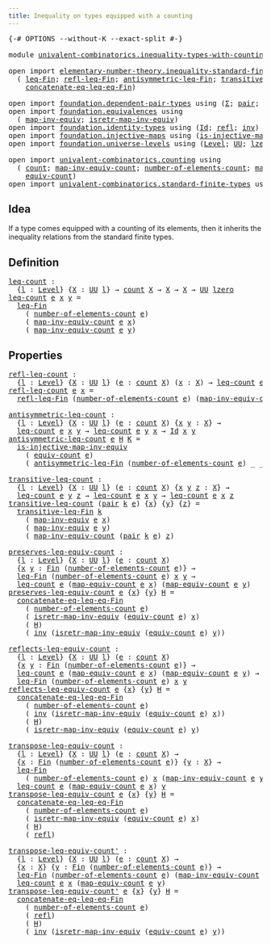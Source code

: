 ```yaml
---
title: Inequality on types equipped with a counting
---
```


<pre class="Agda"><a id="70" class="Symbol">{-#</a> <a id="74" class="Keyword">OPTIONS</a> <a id="82" class="Pragma">--without-K</a> <a id="94" class="Pragma">--exact-split</a> <a id="108" class="Symbol">#-}</a>

<a id="113" class="Keyword">module</a> <a id="120" href="univalent-combinatorics.inequality-types-with-counting.html" class="Module">univalent-combinatorics.inequality-types-with-counting</a> <a id="175" class="Keyword">where</a>

<a id="182" class="Keyword">open</a> <a id="187" class="Keyword">import</a> <a id="194" href="elementary-number-theory.inequality-standard-finite-types.html" class="Module">elementary-number-theory.inequality-standard-finite-types</a> <a id="252" class="Keyword">using</a>
  <a id="260" class="Symbol">(</a> <a id="262" href="elementary-number-theory.inequality-standard-finite-types.html#1210" class="Function">leq-Fin</a><a id="269" class="Symbol">;</a> <a id="271" href="elementary-number-theory.inequality-standard-finite-types.html#1992" class="Function">refl-leq-Fin</a><a id="283" class="Symbol">;</a> <a id="285" href="elementary-number-theory.inequality-standard-finite-types.html#2137" class="Function">antisymmetric-leq-Fin</a><a id="306" class="Symbol">;</a> <a id="308" href="elementary-number-theory.inequality-standard-finite-types.html#2390" class="Function">transitive-leq-Fin</a><a id="326" class="Symbol">;</a>
    <a id="332" href="elementary-number-theory.inequality-standard-finite-types.html#2792" class="Function">concatenate-eq-leq-eq-Fin</a><a id="357" class="Symbol">)</a>

<a id="360" class="Keyword">open</a> <a id="365" class="Keyword">import</a> <a id="372" href="foundation.dependent-pair-types.html" class="Module">foundation.dependent-pair-types</a> <a id="404" class="Keyword">using</a> <a id="410" class="Symbol">(</a><a id="411" href="foundation-core.dependent-pair-types.html#515" class="Record">Σ</a><a id="412" class="Symbol">;</a> <a id="414" href="foundation-core.dependent-pair-types.html#588" class="InductiveConstructor">pair</a><a id="418" class="Symbol">;</a> <a id="420" href="foundation-core.dependent-pair-types.html#605" class="Field">pr1</a><a id="423" class="Symbol">;</a> <a id="425" href="foundation-core.dependent-pair-types.html#617" class="Field">pr2</a><a id="428" class="Symbol">)</a>
<a id="430" class="Keyword">open</a> <a id="435" class="Keyword">import</a> <a id="442" href="foundation.equivalences.html" class="Module">foundation.equivalences</a> <a id="466" class="Keyword">using</a>
  <a id="474" class="Symbol">(</a> <a id="476" href="foundation-core.equivalences.html#5036" class="Function">map-inv-equiv</a><a id="489" class="Symbol">;</a> <a id="491" href="foundation-core.equivalences.html#5251" class="Function">isretr-map-inv-equiv</a><a id="511" class="Symbol">)</a>
<a id="513" class="Keyword">open</a> <a id="518" class="Keyword">import</a> <a id="525" href="foundation.identity-types.html" class="Module">foundation.identity-types</a> <a id="551" class="Keyword">using</a> <a id="557" class="Symbol">(</a><a id="558" href="foundation-core.identity-types.html#1767" class="Datatype">Id</a><a id="560" class="Symbol">;</a> <a id="562" href="foundation-core.identity-types.html#1820" class="InductiveConstructor">refl</a><a id="566" class="Symbol">;</a> <a id="568" href="foundation-core.identity-types.html#2729" class="Function">inv</a><a id="571" class="Symbol">)</a>
<a id="573" class="Keyword">open</a> <a id="578" class="Keyword">import</a> <a id="585" href="foundation.injective-maps.html" class="Module">foundation.injective-maps</a> <a id="611" class="Keyword">using</a> <a id="617" class="Symbol">(</a><a id="618" href="foundation.injective-maps.html#3349" class="Function">is-injective-map-inv-equiv</a><a id="644" class="Symbol">)</a>
<a id="646" class="Keyword">open</a> <a id="651" class="Keyword">import</a> <a id="658" href="foundation.universe-levels.html" class="Module">foundation.universe-levels</a> <a id="685" class="Keyword">using</a> <a id="691" class="Symbol">(</a><a id="692" href="Agda.Primitive.html#597" class="Postulate">Level</a><a id="697" class="Symbol">;</a> <a id="699" href="foundation-core.universe-levels.html#235" class="Primitive">UU</a><a id="701" class="Symbol">;</a> <a id="703" href="Agda.Primitive.html#764" class="Primitive">lzero</a><a id="708" class="Symbol">)</a>

<a id="711" class="Keyword">open</a> <a id="716" class="Keyword">import</a> <a id="723" href="univalent-combinatorics.counting.html" class="Module">univalent-combinatorics.counting</a> <a id="756" class="Keyword">using</a>
  <a id="764" class="Symbol">(</a> <a id="766" href="univalent-combinatorics.counting.html#1901" class="Function">count</a><a id="771" class="Symbol">;</a> <a id="773" href="univalent-combinatorics.counting.html#2270" class="Function">map-inv-equiv-count</a><a id="792" class="Symbol">;</a> <a id="794" href="univalent-combinatorics.counting.html#2029" class="Function">number-of-elements-count</a><a id="818" class="Symbol">;</a> <a id="820" href="univalent-combinatorics.counting.html#2172" class="Function">map-equiv-count</a><a id="835" class="Symbol">;</a>
    <a id="841" href="univalent-combinatorics.counting.html#2098" class="Function">equiv-count</a><a id="852" class="Symbol">)</a>
<a id="854" class="Keyword">open</a> <a id="859" class="Keyword">import</a> <a id="866" href="univalent-combinatorics.standard-finite-types.html" class="Module">univalent-combinatorics.standard-finite-types</a> <a id="912" class="Keyword">using</a> <a id="918" class="Symbol">(</a><a id="919" href="univalent-combinatorics.standard-finite-types.html#2392" class="Function">Fin</a><a id="922" class="Symbol">)</a>
</pre>
## Idea

If a type comes equipped with a counting of its elements, then it inherits the inequality relations from the standard finite types.

## Definition

<pre class="Agda"><a id="leq-count"></a><a id="1094" href="univalent-combinatorics.inequality-types-with-counting.html#1094" class="Function">leq-count</a> <a id="1104" class="Symbol">:</a>
  <a id="1108" class="Symbol">{</a><a id="1109" href="univalent-combinatorics.inequality-types-with-counting.html#1109" class="Bound">l</a> <a id="1111" class="Symbol">:</a> <a id="1113" href="Agda.Primitive.html#597" class="Postulate">Level</a><a id="1118" class="Symbol">}</a> <a id="1120" class="Symbol">{</a><a id="1121" href="univalent-combinatorics.inequality-types-with-counting.html#1121" class="Bound">X</a> <a id="1123" class="Symbol">:</a> <a id="1125" href="foundation-core.universe-levels.html#235" class="Primitive">UU</a> <a id="1128" href="univalent-combinatorics.inequality-types-with-counting.html#1109" class="Bound">l</a><a id="1129" class="Symbol">}</a> <a id="1131" class="Symbol">→</a> <a id="1133" href="univalent-combinatorics.counting.html#1901" class="Function">count</a> <a id="1139" href="univalent-combinatorics.inequality-types-with-counting.html#1121" class="Bound">X</a> <a id="1141" class="Symbol">→</a> <a id="1143" href="univalent-combinatorics.inequality-types-with-counting.html#1121" class="Bound">X</a> <a id="1145" class="Symbol">→</a> <a id="1147" href="univalent-combinatorics.inequality-types-with-counting.html#1121" class="Bound">X</a> <a id="1149" class="Symbol">→</a> <a id="1151" href="foundation-core.universe-levels.html#235" class="Primitive">UU</a> <a id="1154" href="Agda.Primitive.html#764" class="Primitive">lzero</a>
<a id="1160" href="univalent-combinatorics.inequality-types-with-counting.html#1094" class="Function">leq-count</a> <a id="1170" href="univalent-combinatorics.inequality-types-with-counting.html#1170" class="Bound">e</a> <a id="1172" href="univalent-combinatorics.inequality-types-with-counting.html#1172" class="Bound">x</a> <a id="1174" href="univalent-combinatorics.inequality-types-with-counting.html#1174" class="Bound">y</a> <a id="1176" class="Symbol">=</a>
  <a id="1180" href="elementary-number-theory.inequality-standard-finite-types.html#1210" class="Function">leq-Fin</a>
    <a id="1192" class="Symbol">(</a> <a id="1194" href="univalent-combinatorics.counting.html#2029" class="Function">number-of-elements-count</a> <a id="1219" href="univalent-combinatorics.inequality-types-with-counting.html#1170" class="Bound">e</a><a id="1220" class="Symbol">)</a>
    <a id="1226" class="Symbol">(</a> <a id="1228" href="univalent-combinatorics.counting.html#2270" class="Function">map-inv-equiv-count</a> <a id="1248" href="univalent-combinatorics.inequality-types-with-counting.html#1170" class="Bound">e</a> <a id="1250" href="univalent-combinatorics.inequality-types-with-counting.html#1172" class="Bound">x</a><a id="1251" class="Symbol">)</a>
    <a id="1257" class="Symbol">(</a> <a id="1259" href="univalent-combinatorics.counting.html#2270" class="Function">map-inv-equiv-count</a> <a id="1279" href="univalent-combinatorics.inequality-types-with-counting.html#1170" class="Bound">e</a> <a id="1281" href="univalent-combinatorics.inequality-types-with-counting.html#1174" class="Bound">y</a><a id="1282" class="Symbol">)</a>
</pre>
## Properties

<pre class="Agda"><a id="refl-leq-count"></a><a id="1312" href="univalent-combinatorics.inequality-types-with-counting.html#1312" class="Function">refl-leq-count</a> <a id="1327" class="Symbol">:</a>
  <a id="1331" class="Symbol">{</a><a id="1332" href="univalent-combinatorics.inequality-types-with-counting.html#1332" class="Bound">l</a> <a id="1334" class="Symbol">:</a> <a id="1336" href="Agda.Primitive.html#597" class="Postulate">Level</a><a id="1341" class="Symbol">}</a> <a id="1343" class="Symbol">{</a><a id="1344" href="univalent-combinatorics.inequality-types-with-counting.html#1344" class="Bound">X</a> <a id="1346" class="Symbol">:</a> <a id="1348" href="foundation-core.universe-levels.html#235" class="Primitive">UU</a> <a id="1351" href="univalent-combinatorics.inequality-types-with-counting.html#1332" class="Bound">l</a><a id="1352" class="Symbol">}</a> <a id="1354" class="Symbol">(</a><a id="1355" href="univalent-combinatorics.inequality-types-with-counting.html#1355" class="Bound">e</a> <a id="1357" class="Symbol">:</a> <a id="1359" href="univalent-combinatorics.counting.html#1901" class="Function">count</a> <a id="1365" href="univalent-combinatorics.inequality-types-with-counting.html#1344" class="Bound">X</a><a id="1366" class="Symbol">)</a> <a id="1368" class="Symbol">(</a><a id="1369" href="univalent-combinatorics.inequality-types-with-counting.html#1369" class="Bound">x</a> <a id="1371" class="Symbol">:</a> <a id="1373" href="univalent-combinatorics.inequality-types-with-counting.html#1344" class="Bound">X</a><a id="1374" class="Symbol">)</a> <a id="1376" class="Symbol">→</a> <a id="1378" href="univalent-combinatorics.inequality-types-with-counting.html#1094" class="Function">leq-count</a> <a id="1388" href="univalent-combinatorics.inequality-types-with-counting.html#1355" class="Bound">e</a> <a id="1390" href="univalent-combinatorics.inequality-types-with-counting.html#1369" class="Bound">x</a> <a id="1392" href="univalent-combinatorics.inequality-types-with-counting.html#1369" class="Bound">x</a>
<a id="1394" href="univalent-combinatorics.inequality-types-with-counting.html#1312" class="Function">refl-leq-count</a> <a id="1409" href="univalent-combinatorics.inequality-types-with-counting.html#1409" class="Bound">e</a> <a id="1411" href="univalent-combinatorics.inequality-types-with-counting.html#1411" class="Bound">x</a> <a id="1413" class="Symbol">=</a>
  <a id="1417" href="elementary-number-theory.inequality-standard-finite-types.html#1992" class="Function">refl-leq-Fin</a> <a id="1430" class="Symbol">(</a><a id="1431" href="univalent-combinatorics.counting.html#2029" class="Function">number-of-elements-count</a> <a id="1456" href="univalent-combinatorics.inequality-types-with-counting.html#1409" class="Bound">e</a><a id="1457" class="Symbol">)</a> <a id="1459" class="Symbol">(</a><a id="1460" href="univalent-combinatorics.counting.html#2270" class="Function">map-inv-equiv-count</a> <a id="1480" href="univalent-combinatorics.inequality-types-with-counting.html#1409" class="Bound">e</a> <a id="1482" href="univalent-combinatorics.inequality-types-with-counting.html#1411" class="Bound">x</a><a id="1483" class="Symbol">)</a>

<a id="antisymmetric-leq-count"></a><a id="1486" href="univalent-combinatorics.inequality-types-with-counting.html#1486" class="Function">antisymmetric-leq-count</a> <a id="1510" class="Symbol">:</a>
  <a id="1514" class="Symbol">{</a><a id="1515" href="univalent-combinatorics.inequality-types-with-counting.html#1515" class="Bound">l</a> <a id="1517" class="Symbol">:</a> <a id="1519" href="Agda.Primitive.html#597" class="Postulate">Level</a><a id="1524" class="Symbol">}</a> <a id="1526" class="Symbol">{</a><a id="1527" href="univalent-combinatorics.inequality-types-with-counting.html#1527" class="Bound">X</a> <a id="1529" class="Symbol">:</a> <a id="1531" href="foundation-core.universe-levels.html#235" class="Primitive">UU</a> <a id="1534" href="univalent-combinatorics.inequality-types-with-counting.html#1515" class="Bound">l</a><a id="1535" class="Symbol">}</a> <a id="1537" class="Symbol">(</a><a id="1538" href="univalent-combinatorics.inequality-types-with-counting.html#1538" class="Bound">e</a> <a id="1540" class="Symbol">:</a> <a id="1542" href="univalent-combinatorics.counting.html#1901" class="Function">count</a> <a id="1548" href="univalent-combinatorics.inequality-types-with-counting.html#1527" class="Bound">X</a><a id="1549" class="Symbol">)</a> <a id="1551" class="Symbol">{</a><a id="1552" href="univalent-combinatorics.inequality-types-with-counting.html#1552" class="Bound">x</a> <a id="1554" href="univalent-combinatorics.inequality-types-with-counting.html#1554" class="Bound">y</a> <a id="1556" class="Symbol">:</a> <a id="1558" href="univalent-combinatorics.inequality-types-with-counting.html#1527" class="Bound">X</a><a id="1559" class="Symbol">}</a> <a id="1561" class="Symbol">→</a>
  <a id="1565" href="univalent-combinatorics.inequality-types-with-counting.html#1094" class="Function">leq-count</a> <a id="1575" href="univalent-combinatorics.inequality-types-with-counting.html#1538" class="Bound">e</a> <a id="1577" href="univalent-combinatorics.inequality-types-with-counting.html#1552" class="Bound">x</a> <a id="1579" href="univalent-combinatorics.inequality-types-with-counting.html#1554" class="Bound">y</a> <a id="1581" class="Symbol">→</a> <a id="1583" href="univalent-combinatorics.inequality-types-with-counting.html#1094" class="Function">leq-count</a> <a id="1593" href="univalent-combinatorics.inequality-types-with-counting.html#1538" class="Bound">e</a> <a id="1595" href="univalent-combinatorics.inequality-types-with-counting.html#1554" class="Bound">y</a> <a id="1597" href="univalent-combinatorics.inequality-types-with-counting.html#1552" class="Bound">x</a> <a id="1599" class="Symbol">→</a> <a id="1601" href="foundation-core.identity-types.html#1767" class="Datatype">Id</a> <a id="1604" href="univalent-combinatorics.inequality-types-with-counting.html#1552" class="Bound">x</a> <a id="1606" href="univalent-combinatorics.inequality-types-with-counting.html#1554" class="Bound">y</a>
<a id="1608" href="univalent-combinatorics.inequality-types-with-counting.html#1486" class="Function">antisymmetric-leq-count</a> <a id="1632" href="univalent-combinatorics.inequality-types-with-counting.html#1632" class="Bound">e</a> <a id="1634" href="univalent-combinatorics.inequality-types-with-counting.html#1634" class="Bound">H</a> <a id="1636" href="univalent-combinatorics.inequality-types-with-counting.html#1636" class="Bound">K</a> <a id="1638" class="Symbol">=</a>
  <a id="1642" href="foundation.injective-maps.html#3349" class="Function">is-injective-map-inv-equiv</a>
    <a id="1673" class="Symbol">(</a> <a id="1675" href="univalent-combinatorics.counting.html#2098" class="Function">equiv-count</a> <a id="1687" href="univalent-combinatorics.inequality-types-with-counting.html#1632" class="Bound">e</a><a id="1688" class="Symbol">)</a>
    <a id="1694" class="Symbol">(</a> <a id="1696" href="elementary-number-theory.inequality-standard-finite-types.html#2137" class="Function">antisymmetric-leq-Fin</a> <a id="1718" class="Symbol">(</a><a id="1719" href="univalent-combinatorics.counting.html#2029" class="Function">number-of-elements-count</a> <a id="1744" href="univalent-combinatorics.inequality-types-with-counting.html#1632" class="Bound">e</a><a id="1745" class="Symbol">)</a> <a id="1747" class="Symbol">_</a> <a id="1749" class="Symbol">_</a> <a id="1751" href="univalent-combinatorics.inequality-types-with-counting.html#1634" class="Bound">H</a> <a id="1753" href="univalent-combinatorics.inequality-types-with-counting.html#1636" class="Bound">K</a><a id="1754" class="Symbol">)</a>

<a id="transitive-leq-count"></a><a id="1757" href="univalent-combinatorics.inequality-types-with-counting.html#1757" class="Function">transitive-leq-count</a> <a id="1778" class="Symbol">:</a>
  <a id="1782" class="Symbol">{</a><a id="1783" href="univalent-combinatorics.inequality-types-with-counting.html#1783" class="Bound">l</a> <a id="1785" class="Symbol">:</a> <a id="1787" href="Agda.Primitive.html#597" class="Postulate">Level</a><a id="1792" class="Symbol">}</a> <a id="1794" class="Symbol">{</a><a id="1795" href="univalent-combinatorics.inequality-types-with-counting.html#1795" class="Bound">X</a> <a id="1797" class="Symbol">:</a> <a id="1799" href="foundation-core.universe-levels.html#235" class="Primitive">UU</a> <a id="1802" href="univalent-combinatorics.inequality-types-with-counting.html#1783" class="Bound">l</a><a id="1803" class="Symbol">}</a> <a id="1805" class="Symbol">(</a><a id="1806" href="univalent-combinatorics.inequality-types-with-counting.html#1806" class="Bound">e</a> <a id="1808" class="Symbol">:</a> <a id="1810" href="univalent-combinatorics.counting.html#1901" class="Function">count</a> <a id="1816" href="univalent-combinatorics.inequality-types-with-counting.html#1795" class="Bound">X</a><a id="1817" class="Symbol">)</a> <a id="1819" class="Symbol">{</a><a id="1820" href="univalent-combinatorics.inequality-types-with-counting.html#1820" class="Bound">x</a> <a id="1822" href="univalent-combinatorics.inequality-types-with-counting.html#1822" class="Bound">y</a> <a id="1824" href="univalent-combinatorics.inequality-types-with-counting.html#1824" class="Bound">z</a> <a id="1826" class="Symbol">:</a> <a id="1828" href="univalent-combinatorics.inequality-types-with-counting.html#1795" class="Bound">X</a><a id="1829" class="Symbol">}</a> <a id="1831" class="Symbol">→</a>
  <a id="1835" href="univalent-combinatorics.inequality-types-with-counting.html#1094" class="Function">leq-count</a> <a id="1845" href="univalent-combinatorics.inequality-types-with-counting.html#1806" class="Bound">e</a> <a id="1847" href="univalent-combinatorics.inequality-types-with-counting.html#1822" class="Bound">y</a> <a id="1849" href="univalent-combinatorics.inequality-types-with-counting.html#1824" class="Bound">z</a> <a id="1851" class="Symbol">→</a> <a id="1853" href="univalent-combinatorics.inequality-types-with-counting.html#1094" class="Function">leq-count</a> <a id="1863" href="univalent-combinatorics.inequality-types-with-counting.html#1806" class="Bound">e</a> <a id="1865" href="univalent-combinatorics.inequality-types-with-counting.html#1820" class="Bound">x</a> <a id="1867" href="univalent-combinatorics.inequality-types-with-counting.html#1822" class="Bound">y</a> <a id="1869" class="Symbol">→</a> <a id="1871" href="univalent-combinatorics.inequality-types-with-counting.html#1094" class="Function">leq-count</a> <a id="1881" href="univalent-combinatorics.inequality-types-with-counting.html#1806" class="Bound">e</a> <a id="1883" href="univalent-combinatorics.inequality-types-with-counting.html#1820" class="Bound">x</a> <a id="1885" href="univalent-combinatorics.inequality-types-with-counting.html#1824" class="Bound">z</a>
<a id="1887" href="univalent-combinatorics.inequality-types-with-counting.html#1757" class="Function">transitive-leq-count</a> <a id="1908" class="Symbol">(</a><a id="1909" href="foundation-core.dependent-pair-types.html#588" class="InductiveConstructor">pair</a> <a id="1914" href="univalent-combinatorics.inequality-types-with-counting.html#1914" class="Bound">k</a> <a id="1916" href="univalent-combinatorics.inequality-types-with-counting.html#1916" class="Bound">e</a><a id="1917" class="Symbol">)</a> <a id="1919" class="Symbol">{</a><a id="1920" href="univalent-combinatorics.inequality-types-with-counting.html#1920" class="Bound">x</a><a id="1921" class="Symbol">}</a> <a id="1923" class="Symbol">{</a><a id="1924" href="univalent-combinatorics.inequality-types-with-counting.html#1924" class="Bound">y</a><a id="1925" class="Symbol">}</a> <a id="1927" class="Symbol">{</a><a id="1928" href="univalent-combinatorics.inequality-types-with-counting.html#1928" class="Bound">z</a><a id="1929" class="Symbol">}</a> <a id="1931" class="Symbol">=</a>
  <a id="1935" href="elementary-number-theory.inequality-standard-finite-types.html#2390" class="Function">transitive-leq-Fin</a> <a id="1954" href="univalent-combinatorics.inequality-types-with-counting.html#1914" class="Bound">k</a>
    <a id="1960" class="Symbol">(</a> <a id="1962" href="foundation-core.equivalences.html#5036" class="Function">map-inv-equiv</a> <a id="1976" href="univalent-combinatorics.inequality-types-with-counting.html#1916" class="Bound">e</a> <a id="1978" href="univalent-combinatorics.inequality-types-with-counting.html#1920" class="Bound">x</a><a id="1979" class="Symbol">)</a>
    <a id="1985" class="Symbol">(</a> <a id="1987" href="foundation-core.equivalences.html#5036" class="Function">map-inv-equiv</a> <a id="2001" href="univalent-combinatorics.inequality-types-with-counting.html#1916" class="Bound">e</a> <a id="2003" href="univalent-combinatorics.inequality-types-with-counting.html#1924" class="Bound">y</a><a id="2004" class="Symbol">)</a>
    <a id="2010" class="Symbol">(</a> <a id="2012" href="univalent-combinatorics.counting.html#2270" class="Function">map-inv-equiv-count</a> <a id="2032" class="Symbol">(</a><a id="2033" href="foundation-core.dependent-pair-types.html#588" class="InductiveConstructor">pair</a> <a id="2038" href="univalent-combinatorics.inequality-types-with-counting.html#1914" class="Bound">k</a> <a id="2040" href="univalent-combinatorics.inequality-types-with-counting.html#1916" class="Bound">e</a><a id="2041" class="Symbol">)</a> <a id="2043" href="univalent-combinatorics.inequality-types-with-counting.html#1928" class="Bound">z</a><a id="2044" class="Symbol">)</a>

<a id="preserves-leq-equiv-count"></a><a id="2047" href="univalent-combinatorics.inequality-types-with-counting.html#2047" class="Function">preserves-leq-equiv-count</a> <a id="2073" class="Symbol">:</a>
  <a id="2077" class="Symbol">{</a><a id="2078" href="univalent-combinatorics.inequality-types-with-counting.html#2078" class="Bound">l</a> <a id="2080" class="Symbol">:</a> <a id="2082" href="Agda.Primitive.html#597" class="Postulate">Level</a><a id="2087" class="Symbol">}</a> <a id="2089" class="Symbol">{</a><a id="2090" href="univalent-combinatorics.inequality-types-with-counting.html#2090" class="Bound">X</a> <a id="2092" class="Symbol">:</a> <a id="2094" href="foundation-core.universe-levels.html#235" class="Primitive">UU</a> <a id="2097" href="univalent-combinatorics.inequality-types-with-counting.html#2078" class="Bound">l</a><a id="2098" class="Symbol">}</a> <a id="2100" class="Symbol">(</a><a id="2101" href="univalent-combinatorics.inequality-types-with-counting.html#2101" class="Bound">e</a> <a id="2103" class="Symbol">:</a> <a id="2105" href="univalent-combinatorics.counting.html#1901" class="Function">count</a> <a id="2111" href="univalent-combinatorics.inequality-types-with-counting.html#2090" class="Bound">X</a><a id="2112" class="Symbol">)</a>
  <a id="2116" class="Symbol">{</a><a id="2117" href="univalent-combinatorics.inequality-types-with-counting.html#2117" class="Bound">x</a> <a id="2119" href="univalent-combinatorics.inequality-types-with-counting.html#2119" class="Bound">y</a> <a id="2121" class="Symbol">:</a> <a id="2123" href="univalent-combinatorics.standard-finite-types.html#2392" class="Function">Fin</a> <a id="2127" class="Symbol">(</a><a id="2128" href="univalent-combinatorics.counting.html#2029" class="Function">number-of-elements-count</a> <a id="2153" href="univalent-combinatorics.inequality-types-with-counting.html#2101" class="Bound">e</a><a id="2154" class="Symbol">)}</a> <a id="2157" class="Symbol">→</a>
  <a id="2161" href="elementary-number-theory.inequality-standard-finite-types.html#1210" class="Function">leq-Fin</a> <a id="2169" class="Symbol">(</a><a id="2170" href="univalent-combinatorics.counting.html#2029" class="Function">number-of-elements-count</a> <a id="2195" href="univalent-combinatorics.inequality-types-with-counting.html#2101" class="Bound">e</a><a id="2196" class="Symbol">)</a> <a id="2198" href="univalent-combinatorics.inequality-types-with-counting.html#2117" class="Bound">x</a> <a id="2200" href="univalent-combinatorics.inequality-types-with-counting.html#2119" class="Bound">y</a> <a id="2202" class="Symbol">→</a>
  <a id="2206" href="univalent-combinatorics.inequality-types-with-counting.html#1094" class="Function">leq-count</a> <a id="2216" href="univalent-combinatorics.inequality-types-with-counting.html#2101" class="Bound">e</a> <a id="2218" class="Symbol">(</a><a id="2219" href="univalent-combinatorics.counting.html#2172" class="Function">map-equiv-count</a> <a id="2235" href="univalent-combinatorics.inequality-types-with-counting.html#2101" class="Bound">e</a> <a id="2237" href="univalent-combinatorics.inequality-types-with-counting.html#2117" class="Bound">x</a><a id="2238" class="Symbol">)</a> <a id="2240" class="Symbol">(</a><a id="2241" href="univalent-combinatorics.counting.html#2172" class="Function">map-equiv-count</a> <a id="2257" href="univalent-combinatorics.inequality-types-with-counting.html#2101" class="Bound">e</a> <a id="2259" href="univalent-combinatorics.inequality-types-with-counting.html#2119" class="Bound">y</a><a id="2260" class="Symbol">)</a>
<a id="2262" href="univalent-combinatorics.inequality-types-with-counting.html#2047" class="Function">preserves-leq-equiv-count</a> <a id="2288" href="univalent-combinatorics.inequality-types-with-counting.html#2288" class="Bound">e</a> <a id="2290" class="Symbol">{</a><a id="2291" href="univalent-combinatorics.inequality-types-with-counting.html#2291" class="Bound">x</a><a id="2292" class="Symbol">}</a> <a id="2294" class="Symbol">{</a><a id="2295" href="univalent-combinatorics.inequality-types-with-counting.html#2295" class="Bound">y</a><a id="2296" class="Symbol">}</a> <a id="2298" href="univalent-combinatorics.inequality-types-with-counting.html#2298" class="Bound">H</a> <a id="2300" class="Symbol">=</a>
  <a id="2304" href="elementary-number-theory.inequality-standard-finite-types.html#2792" class="Function">concatenate-eq-leq-eq-Fin</a>
    <a id="2334" class="Symbol">(</a> <a id="2336" href="univalent-combinatorics.counting.html#2029" class="Function">number-of-elements-count</a> <a id="2361" href="univalent-combinatorics.inequality-types-with-counting.html#2288" class="Bound">e</a><a id="2362" class="Symbol">)</a>
    <a id="2368" class="Symbol">(</a> <a id="2370" href="foundation-core.equivalences.html#5251" class="Function">isretr-map-inv-equiv</a> <a id="2391" class="Symbol">(</a><a id="2392" href="univalent-combinatorics.counting.html#2098" class="Function">equiv-count</a> <a id="2404" href="univalent-combinatorics.inequality-types-with-counting.html#2288" class="Bound">e</a><a id="2405" class="Symbol">)</a> <a id="2407" href="univalent-combinatorics.inequality-types-with-counting.html#2291" class="Bound">x</a><a id="2408" class="Symbol">)</a>
    <a id="2414" class="Symbol">(</a> <a id="2416" href="univalent-combinatorics.inequality-types-with-counting.html#2298" class="Bound">H</a><a id="2417" class="Symbol">)</a>
    <a id="2423" class="Symbol">(</a> <a id="2425" href="foundation-core.identity-types.html#2729" class="Function">inv</a> <a id="2429" class="Symbol">(</a><a id="2430" href="foundation-core.equivalences.html#5251" class="Function">isretr-map-inv-equiv</a> <a id="2451" class="Symbol">(</a><a id="2452" href="univalent-combinatorics.counting.html#2098" class="Function">equiv-count</a> <a id="2464" href="univalent-combinatorics.inequality-types-with-counting.html#2288" class="Bound">e</a><a id="2465" class="Symbol">)</a> <a id="2467" href="univalent-combinatorics.inequality-types-with-counting.html#2295" class="Bound">y</a><a id="2468" class="Symbol">))</a>

<a id="reflects-leq-equiv-count"></a><a id="2472" href="univalent-combinatorics.inequality-types-with-counting.html#2472" class="Function">reflects-leq-equiv-count</a> <a id="2497" class="Symbol">:</a>
  <a id="2501" class="Symbol">{</a><a id="2502" href="univalent-combinatorics.inequality-types-with-counting.html#2502" class="Bound">l</a> <a id="2504" class="Symbol">:</a> <a id="2506" href="Agda.Primitive.html#597" class="Postulate">Level</a><a id="2511" class="Symbol">}</a> <a id="2513" class="Symbol">{</a><a id="2514" href="univalent-combinatorics.inequality-types-with-counting.html#2514" class="Bound">X</a> <a id="2516" class="Symbol">:</a> <a id="2518" href="foundation-core.universe-levels.html#235" class="Primitive">UU</a> <a id="2521" href="univalent-combinatorics.inequality-types-with-counting.html#2502" class="Bound">l</a><a id="2522" class="Symbol">}</a> <a id="2524" class="Symbol">(</a><a id="2525" href="univalent-combinatorics.inequality-types-with-counting.html#2525" class="Bound">e</a> <a id="2527" class="Symbol">:</a> <a id="2529" href="univalent-combinatorics.counting.html#1901" class="Function">count</a> <a id="2535" href="univalent-combinatorics.inequality-types-with-counting.html#2514" class="Bound">X</a><a id="2536" class="Symbol">)</a>
  <a id="2540" class="Symbol">{</a><a id="2541" href="univalent-combinatorics.inequality-types-with-counting.html#2541" class="Bound">x</a> <a id="2543" href="univalent-combinatorics.inequality-types-with-counting.html#2543" class="Bound">y</a> <a id="2545" class="Symbol">:</a> <a id="2547" href="univalent-combinatorics.standard-finite-types.html#2392" class="Function">Fin</a> <a id="2551" class="Symbol">(</a><a id="2552" href="univalent-combinatorics.counting.html#2029" class="Function">number-of-elements-count</a> <a id="2577" href="univalent-combinatorics.inequality-types-with-counting.html#2525" class="Bound">e</a><a id="2578" class="Symbol">)}</a> <a id="2581" class="Symbol">→</a>
  <a id="2585" href="univalent-combinatorics.inequality-types-with-counting.html#1094" class="Function">leq-count</a> <a id="2595" href="univalent-combinatorics.inequality-types-with-counting.html#2525" class="Bound">e</a> <a id="2597" class="Symbol">(</a><a id="2598" href="univalent-combinatorics.counting.html#2172" class="Function">map-equiv-count</a> <a id="2614" href="univalent-combinatorics.inequality-types-with-counting.html#2525" class="Bound">e</a> <a id="2616" href="univalent-combinatorics.inequality-types-with-counting.html#2541" class="Bound">x</a><a id="2617" class="Symbol">)</a> <a id="2619" class="Symbol">(</a><a id="2620" href="univalent-combinatorics.counting.html#2172" class="Function">map-equiv-count</a> <a id="2636" href="univalent-combinatorics.inequality-types-with-counting.html#2525" class="Bound">e</a> <a id="2638" href="univalent-combinatorics.inequality-types-with-counting.html#2543" class="Bound">y</a><a id="2639" class="Symbol">)</a> <a id="2641" class="Symbol">→</a>
  <a id="2645" href="elementary-number-theory.inequality-standard-finite-types.html#1210" class="Function">leq-Fin</a> <a id="2653" class="Symbol">(</a><a id="2654" href="univalent-combinatorics.counting.html#2029" class="Function">number-of-elements-count</a> <a id="2679" href="univalent-combinatorics.inequality-types-with-counting.html#2525" class="Bound">e</a><a id="2680" class="Symbol">)</a> <a id="2682" href="univalent-combinatorics.inequality-types-with-counting.html#2541" class="Bound">x</a> <a id="2684" href="univalent-combinatorics.inequality-types-with-counting.html#2543" class="Bound">y</a>
<a id="2686" href="univalent-combinatorics.inequality-types-with-counting.html#2472" class="Function">reflects-leq-equiv-count</a> <a id="2711" href="univalent-combinatorics.inequality-types-with-counting.html#2711" class="Bound">e</a> <a id="2713" class="Symbol">{</a><a id="2714" href="univalent-combinatorics.inequality-types-with-counting.html#2714" class="Bound">x</a><a id="2715" class="Symbol">}</a> <a id="2717" class="Symbol">{</a><a id="2718" href="univalent-combinatorics.inequality-types-with-counting.html#2718" class="Bound">y</a><a id="2719" class="Symbol">}</a> <a id="2721" href="univalent-combinatorics.inequality-types-with-counting.html#2721" class="Bound">H</a> <a id="2723" class="Symbol">=</a>
  <a id="2727" href="elementary-number-theory.inequality-standard-finite-types.html#2792" class="Function">concatenate-eq-leq-eq-Fin</a>
    <a id="2757" class="Symbol">(</a> <a id="2759" href="univalent-combinatorics.counting.html#2029" class="Function">number-of-elements-count</a> <a id="2784" href="univalent-combinatorics.inequality-types-with-counting.html#2711" class="Bound">e</a><a id="2785" class="Symbol">)</a>
    <a id="2791" class="Symbol">(</a> <a id="2793" href="foundation-core.identity-types.html#2729" class="Function">inv</a> <a id="2797" class="Symbol">(</a><a id="2798" href="foundation-core.equivalences.html#5251" class="Function">isretr-map-inv-equiv</a> <a id="2819" class="Symbol">(</a><a id="2820" href="univalent-combinatorics.counting.html#2098" class="Function">equiv-count</a> <a id="2832" href="univalent-combinatorics.inequality-types-with-counting.html#2711" class="Bound">e</a><a id="2833" class="Symbol">)</a> <a id="2835" href="univalent-combinatorics.inequality-types-with-counting.html#2714" class="Bound">x</a><a id="2836" class="Symbol">))</a>
    <a id="2843" class="Symbol">(</a> <a id="2845" href="univalent-combinatorics.inequality-types-with-counting.html#2721" class="Bound">H</a><a id="2846" class="Symbol">)</a>
    <a id="2852" class="Symbol">(</a> <a id="2854" href="foundation-core.equivalences.html#5251" class="Function">isretr-map-inv-equiv</a> <a id="2875" class="Symbol">(</a><a id="2876" href="univalent-combinatorics.counting.html#2098" class="Function">equiv-count</a> <a id="2888" href="univalent-combinatorics.inequality-types-with-counting.html#2711" class="Bound">e</a><a id="2889" class="Symbol">)</a> <a id="2891" href="univalent-combinatorics.inequality-types-with-counting.html#2718" class="Bound">y</a><a id="2892" class="Symbol">)</a>

<a id="transpose-leq-equiv-count"></a><a id="2895" href="univalent-combinatorics.inequality-types-with-counting.html#2895" class="Function">transpose-leq-equiv-count</a> <a id="2921" class="Symbol">:</a>
  <a id="2925" class="Symbol">{</a><a id="2926" href="univalent-combinatorics.inequality-types-with-counting.html#2926" class="Bound">l</a> <a id="2928" class="Symbol">:</a> <a id="2930" href="Agda.Primitive.html#597" class="Postulate">Level</a><a id="2935" class="Symbol">}</a> <a id="2937" class="Symbol">{</a><a id="2938" href="univalent-combinatorics.inequality-types-with-counting.html#2938" class="Bound">X</a> <a id="2940" class="Symbol">:</a> <a id="2942" href="foundation-core.universe-levels.html#235" class="Primitive">UU</a> <a id="2945" href="univalent-combinatorics.inequality-types-with-counting.html#2926" class="Bound">l</a><a id="2946" class="Symbol">}</a> <a id="2948" class="Symbol">(</a><a id="2949" href="univalent-combinatorics.inequality-types-with-counting.html#2949" class="Bound">e</a> <a id="2951" class="Symbol">:</a> <a id="2953" href="univalent-combinatorics.counting.html#1901" class="Function">count</a> <a id="2959" href="univalent-combinatorics.inequality-types-with-counting.html#2938" class="Bound">X</a><a id="2960" class="Symbol">)</a> <a id="2962" class="Symbol">→</a>
  <a id="2966" class="Symbol">{</a><a id="2967" href="univalent-combinatorics.inequality-types-with-counting.html#2967" class="Bound">x</a> <a id="2969" class="Symbol">:</a> <a id="2971" href="univalent-combinatorics.standard-finite-types.html#2392" class="Function">Fin</a> <a id="2975" class="Symbol">(</a><a id="2976" href="univalent-combinatorics.counting.html#2029" class="Function">number-of-elements-count</a> <a id="3001" href="univalent-combinatorics.inequality-types-with-counting.html#2949" class="Bound">e</a><a id="3002" class="Symbol">)}</a> <a id="3005" class="Symbol">{</a><a id="3006" href="univalent-combinatorics.inequality-types-with-counting.html#3006" class="Bound">y</a> <a id="3008" class="Symbol">:</a> <a id="3010" href="univalent-combinatorics.inequality-types-with-counting.html#2938" class="Bound">X</a><a id="3011" class="Symbol">}</a> <a id="3013" class="Symbol">→</a>
  <a id="3017" href="elementary-number-theory.inequality-standard-finite-types.html#1210" class="Function">leq-Fin</a>
    <a id="3029" class="Symbol">(</a> <a id="3031" href="univalent-combinatorics.counting.html#2029" class="Function">number-of-elements-count</a> <a id="3056" href="univalent-combinatorics.inequality-types-with-counting.html#2949" class="Bound">e</a><a id="3057" class="Symbol">)</a> <a id="3059" href="univalent-combinatorics.inequality-types-with-counting.html#2967" class="Bound">x</a> <a id="3061" class="Symbol">(</a><a id="3062" href="univalent-combinatorics.counting.html#2270" class="Function">map-inv-equiv-count</a> <a id="3082" href="univalent-combinatorics.inequality-types-with-counting.html#2949" class="Bound">e</a> <a id="3084" href="univalent-combinatorics.inequality-types-with-counting.html#3006" class="Bound">y</a><a id="3085" class="Symbol">)</a> <a id="3087" class="Symbol">→</a>
  <a id="3091" href="univalent-combinatorics.inequality-types-with-counting.html#1094" class="Function">leq-count</a> <a id="3101" href="univalent-combinatorics.inequality-types-with-counting.html#2949" class="Bound">e</a> <a id="3103" class="Symbol">(</a><a id="3104" href="univalent-combinatorics.counting.html#2172" class="Function">map-equiv-count</a> <a id="3120" href="univalent-combinatorics.inequality-types-with-counting.html#2949" class="Bound">e</a> <a id="3122" href="univalent-combinatorics.inequality-types-with-counting.html#2967" class="Bound">x</a><a id="3123" class="Symbol">)</a> <a id="3125" href="univalent-combinatorics.inequality-types-with-counting.html#3006" class="Bound">y</a>
<a id="3127" href="univalent-combinatorics.inequality-types-with-counting.html#2895" class="Function">transpose-leq-equiv-count</a> <a id="3153" href="univalent-combinatorics.inequality-types-with-counting.html#3153" class="Bound">e</a> <a id="3155" class="Symbol">{</a><a id="3156" href="univalent-combinatorics.inequality-types-with-counting.html#3156" class="Bound">x</a><a id="3157" class="Symbol">}</a> <a id="3159" class="Symbol">{</a><a id="3160" href="univalent-combinatorics.inequality-types-with-counting.html#3160" class="Bound">y</a><a id="3161" class="Symbol">}</a> <a id="3163" href="univalent-combinatorics.inequality-types-with-counting.html#3163" class="Bound">H</a> <a id="3165" class="Symbol">=</a>
  <a id="3169" href="elementary-number-theory.inequality-standard-finite-types.html#2792" class="Function">concatenate-eq-leq-eq-Fin</a>
    <a id="3199" class="Symbol">(</a> <a id="3201" href="univalent-combinatorics.counting.html#2029" class="Function">number-of-elements-count</a> <a id="3226" href="univalent-combinatorics.inequality-types-with-counting.html#3153" class="Bound">e</a><a id="3227" class="Symbol">)</a>
    <a id="3233" class="Symbol">(</a> <a id="3235" href="foundation-core.equivalences.html#5251" class="Function">isretr-map-inv-equiv</a> <a id="3256" class="Symbol">(</a><a id="3257" href="univalent-combinatorics.counting.html#2098" class="Function">equiv-count</a> <a id="3269" href="univalent-combinatorics.inequality-types-with-counting.html#3153" class="Bound">e</a><a id="3270" class="Symbol">)</a> <a id="3272" href="univalent-combinatorics.inequality-types-with-counting.html#3156" class="Bound">x</a><a id="3273" class="Symbol">)</a>
    <a id="3279" class="Symbol">(</a> <a id="3281" href="univalent-combinatorics.inequality-types-with-counting.html#3163" class="Bound">H</a><a id="3282" class="Symbol">)</a>
    <a id="3288" class="Symbol">(</a> <a id="3290" href="foundation-core.identity-types.html#1820" class="InductiveConstructor">refl</a><a id="3294" class="Symbol">)</a>

<a id="transpose-leq-equiv-count&#39;"></a><a id="3297" href="univalent-combinatorics.inequality-types-with-counting.html#3297" class="Function">transpose-leq-equiv-count&#39;</a> <a id="3324" class="Symbol">:</a>
  <a id="3328" class="Symbol">{</a><a id="3329" href="univalent-combinatorics.inequality-types-with-counting.html#3329" class="Bound">l</a> <a id="3331" class="Symbol">:</a> <a id="3333" href="Agda.Primitive.html#597" class="Postulate">Level</a><a id="3338" class="Symbol">}</a> <a id="3340" class="Symbol">{</a><a id="3341" href="univalent-combinatorics.inequality-types-with-counting.html#3341" class="Bound">X</a> <a id="3343" class="Symbol">:</a> <a id="3345" href="foundation-core.universe-levels.html#235" class="Primitive">UU</a> <a id="3348" href="univalent-combinatorics.inequality-types-with-counting.html#3329" class="Bound">l</a><a id="3349" class="Symbol">}</a> <a id="3351" class="Symbol">(</a><a id="3352" href="univalent-combinatorics.inequality-types-with-counting.html#3352" class="Bound">e</a> <a id="3354" class="Symbol">:</a> <a id="3356" href="univalent-combinatorics.counting.html#1901" class="Function">count</a> <a id="3362" href="univalent-combinatorics.inequality-types-with-counting.html#3341" class="Bound">X</a><a id="3363" class="Symbol">)</a> <a id="3365" class="Symbol">→</a>
  <a id="3369" class="Symbol">{</a><a id="3370" href="univalent-combinatorics.inequality-types-with-counting.html#3370" class="Bound">x</a> <a id="3372" class="Symbol">:</a> <a id="3374" href="univalent-combinatorics.inequality-types-with-counting.html#3341" class="Bound">X</a><a id="3375" class="Symbol">}</a> <a id="3377" class="Symbol">{</a><a id="3378" href="univalent-combinatorics.inequality-types-with-counting.html#3378" class="Bound">y</a> <a id="3380" class="Symbol">:</a> <a id="3382" href="univalent-combinatorics.standard-finite-types.html#2392" class="Function">Fin</a> <a id="3386" class="Symbol">(</a><a id="3387" href="univalent-combinatorics.counting.html#2029" class="Function">number-of-elements-count</a> <a id="3412" href="univalent-combinatorics.inequality-types-with-counting.html#3352" class="Bound">e</a><a id="3413" class="Symbol">)}</a> <a id="3416" class="Symbol">→</a>
  <a id="3420" href="elementary-number-theory.inequality-standard-finite-types.html#1210" class="Function">leq-Fin</a> <a id="3428" class="Symbol">(</a><a id="3429" href="univalent-combinatorics.counting.html#2029" class="Function">number-of-elements-count</a> <a id="3454" href="univalent-combinatorics.inequality-types-with-counting.html#3352" class="Bound">e</a><a id="3455" class="Symbol">)</a> <a id="3457" class="Symbol">(</a><a id="3458" href="univalent-combinatorics.counting.html#2270" class="Function">map-inv-equiv-count</a> <a id="3478" href="univalent-combinatorics.inequality-types-with-counting.html#3352" class="Bound">e</a> <a id="3480" href="univalent-combinatorics.inequality-types-with-counting.html#3370" class="Bound">x</a><a id="3481" class="Symbol">)</a> <a id="3483" href="univalent-combinatorics.inequality-types-with-counting.html#3378" class="Bound">y</a> <a id="3485" class="Symbol">→</a>
  <a id="3489" href="univalent-combinatorics.inequality-types-with-counting.html#1094" class="Function">leq-count</a> <a id="3499" href="univalent-combinatorics.inequality-types-with-counting.html#3352" class="Bound">e</a> <a id="3501" href="univalent-combinatorics.inequality-types-with-counting.html#3370" class="Bound">x</a> <a id="3503" class="Symbol">(</a><a id="3504" href="univalent-combinatorics.counting.html#2172" class="Function">map-equiv-count</a> <a id="3520" href="univalent-combinatorics.inequality-types-with-counting.html#3352" class="Bound">e</a> <a id="3522" href="univalent-combinatorics.inequality-types-with-counting.html#3378" class="Bound">y</a><a id="3523" class="Symbol">)</a>
<a id="3525" href="univalent-combinatorics.inequality-types-with-counting.html#3297" class="Function">transpose-leq-equiv-count&#39;</a> <a id="3552" href="univalent-combinatorics.inequality-types-with-counting.html#3552" class="Bound">e</a> <a id="3554" class="Symbol">{</a><a id="3555" href="univalent-combinatorics.inequality-types-with-counting.html#3555" class="Bound">x</a><a id="3556" class="Symbol">}</a> <a id="3558" class="Symbol">{</a><a id="3559" href="univalent-combinatorics.inequality-types-with-counting.html#3559" class="Bound">y</a><a id="3560" class="Symbol">}</a> <a id="3562" href="univalent-combinatorics.inequality-types-with-counting.html#3562" class="Bound">H</a> <a id="3564" class="Symbol">=</a>
  <a id="3568" href="elementary-number-theory.inequality-standard-finite-types.html#2792" class="Function">concatenate-eq-leq-eq-Fin</a>
    <a id="3598" class="Symbol">(</a> <a id="3600" href="univalent-combinatorics.counting.html#2029" class="Function">number-of-elements-count</a> <a id="3625" href="univalent-combinatorics.inequality-types-with-counting.html#3552" class="Bound">e</a><a id="3626" class="Symbol">)</a>
    <a id="3632" class="Symbol">(</a> <a id="3634" href="foundation-core.identity-types.html#1820" class="InductiveConstructor">refl</a><a id="3638" class="Symbol">)</a>
    <a id="3644" class="Symbol">(</a> <a id="3646" href="univalent-combinatorics.inequality-types-with-counting.html#3562" class="Bound">H</a><a id="3647" class="Symbol">)</a>
    <a id="3653" class="Symbol">(</a> <a id="3655" href="foundation-core.identity-types.html#2729" class="Function">inv</a> <a id="3659" class="Symbol">(</a><a id="3660" href="foundation-core.equivalences.html#5251" class="Function">isretr-map-inv-equiv</a> <a id="3681" class="Symbol">(</a><a id="3682" href="univalent-combinatorics.counting.html#2098" class="Function">equiv-count</a> <a id="3694" href="univalent-combinatorics.inequality-types-with-counting.html#3552" class="Bound">e</a><a id="3695" class="Symbol">)</a> <a id="3697" href="univalent-combinatorics.inequality-types-with-counting.html#3559" class="Bound">y</a><a id="3698" class="Symbol">))</a>
</pre>